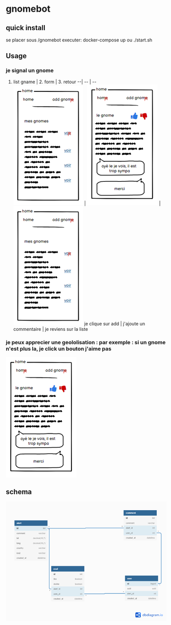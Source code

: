# gnomebot

## quick install

se placer sous /gnomebot
executer: 
    docker-compose up
    ou
    ./start.sh

## Usage

###  je signal un gnome

1. list gname | 2. form | 3. retour 
--| -- | --
![](./docs/100.PNG) | ![](./docs/120.PNG) | ![](./docs/100.PNG)
je clique sur add | j'ajoute un commentaire | je reviens sur la liste


###  je peux apprecier une geololisation : par exemple : si un gnome n'est plus la, je click un bouton j'aime pas

![](./docs/120.PNG)

## schema

![sql](./docs/gnomebot.png)